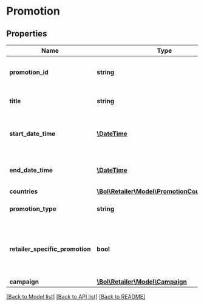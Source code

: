 # Promotion

## Properties
Name | Type | Description | Notes
------------ | ------------- | ------------- | -------------
**promotion_id** | **string** | The identifier of the promotion. | 
**title** | **string** | The title of the promotion. | 
**start_date_time** | [**\DateTime**](\DateTime.md) | The starting date and time of the promotion. | 
**end_date_time** | [**\DateTime**](\DateTime.md) | The ending date and time of the promotion. | 
**countries** | [**\Bol\Retailer\Model\PromotionCountryCode[]**](PromotionCountryCode.md) |  | 
**promotion_type** | **string** | The type of the promotion. | 
**retailer_specific_promotion** | **bool** | Indicates whether the promotion is retailer specific or open to the platform. | 
**campaign** | [**\Bol\Retailer\Model\Campaign**](Campaign.md) |  | [optional] 

[[Back to Model list]](../../README.md#documentation-for-models) [[Back to API list]](../../README.md#documentation-for-api-endpoints) [[Back to README]](../../README.md)


